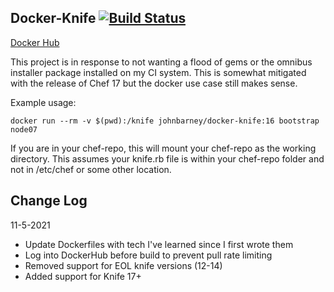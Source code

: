 ## Docker-Knife [![Build Status](https://travis-ci.com/johnbarney/docker-knife.svg?branch=master)](https://travis-ci.com/johnbarney/docker-knife)

[Docker Hub](https://hub.docker.com/r/johnbarney/docker-knife/)

This project is in response to not wanting a flood of gems or the omnibus installer package installed on my CI system. This is somewhat mitigated with the release of Chef 17 but the docker use case still makes sense.

Example usage:

`docker run --rm -v $(pwd):/knife johnbarney/docker-knife:16 bootstrap node07`

If you are in your chef-repo, this will mount your chef-repo as the working directory. This assumes your knife.rb file is within your chef-repo folder and not in /etc/chef or some other location.

## Change Log

11-5-2021
* Update Dockerfiles with tech I've learned since I first wrote them
* Log into DockerHub before build to prevent pull rate limiting
* Removed support for EOL knife versions (12-14)
* Added support for Knife 17+
